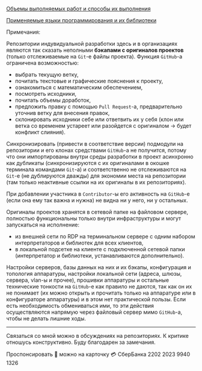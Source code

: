 [Объемы выполняемых работ и способы их выполнения](https://github.com/tsv19su254052/tsv19su254052/blob/main/Works.md)

[Применяемые языки программирования и их библиотеки](https://github.com/tsv19su254052/tsv19su254052/blob/main/Languages.md)

Примечания:

Репозитории индувидуальной разработки здесь и в организациях являются так сказать неполными **бэкапами с оригиналов проектов** (только отслеживаемые на `Git`-е файлы проекта). Функция `GitHub`-а ограничена возможностью:
 - выбрать текущую ветку,
 - почитать текстовые и графические пояснения к проекту,
 - ознакомиться с математическим обеспечением,
 - посмотреть исходники,
 - почитать объемы доработок,
 - предложить правку с помощью `Pull Request`-а, предварительно уточнив ветку для внесения правок,
 - склонировать исходники себе или ответвить их у себя (клон или ветка со временем устареет или разойдется с оригиналом -> будет конфликт слияния).

Синхронизировать (привести в соответствие версии) подмодули на репозитории и его клонах средствами `GitHub`-а не получится, потому что они импортированы внутри среды разработки в проект асинхронно как дубликаты (синхронизируются с их оригиналами в окошке терминала командами `Git`-а) и соответственно не отслеживаются на `Git`-е (не дублируются дважды) для экономии места на репозитории (там только неактивные ссылки на их оригиналы в их репозиториях).

При добавлении участника в `Contributor`-ы его активность на `GitHub`-е (если она ему так важна и нужна) не видна ни у него, ни у остальных.

Оригиналы проектов хранятся в сетевой папке на файловом сервере, полностью функциональны только внутри инфраструктуры и могут запускаться на исполнение:
 - из внешней сети по RDP на терминальном сервере с одним набором интерпретаторов и библиотек для всех клиентов,
 - в локальной подсетке на клиенте c подключенной сетевой папки (интерпретатор и библиотеки, устанавливаются дополнительно).

Настройки серверов, базы данных на них и их бэкапы, конфигурация и топология аппаратуры, настройки локальной сети (адреса, шлюзы, сервера, vlan-ы и прочее), прошивки аппаратуры и остальные технические тонкости на `GitHub`-е как правило не даются, так как он их не понимает (их можно открыть и прочитать только на аппаратуре или в конфигураторе аппаратуры) и в этом нет практической пользы. Если есть необходимость обмениваться ими, то эти действия осуществляются напрямую через файловый сервер мимо `GitHub`-а, чтобы не делать лишние ходы.

----
Связаться со мной можно в обсуждениях на репозиториях. К критике отношусь конструктивно. Буду благодарен за замечания.

Проспонсировать :sparkling_heart: можно на карточку :credit_card: СберБанка 2202 2023 9940 1326
